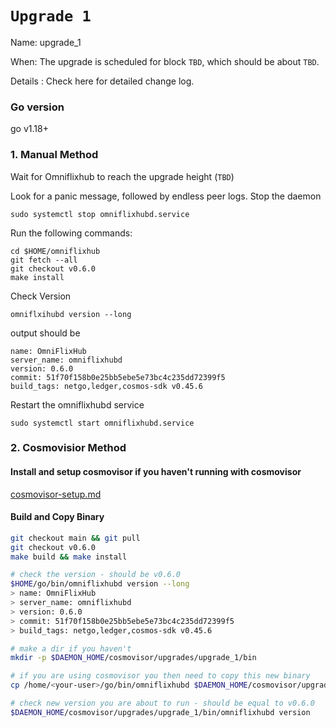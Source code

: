 # `Upgrade 1`

Name: upgrade_1

When: The upgrade is scheduled for block `TBD`, which should be about `TBD`.

Details : Check here for detailed change log.

### Go version

go v1.18+

### 1. Manual Method
Wait for Omniflixhub to reach the upgrade height (`TBD`)

Look for a panic message, followed by endless peer logs. Stop the daemon
```
sudo systemctl stop omniflixhubd.service
```

Run the following commands:

```
cd $HOME/omniflixhub
git fetch --all
git checkout v0.6.0
make install
```
Check Version
```
omniflxihubd version --long
```
output should be
```
name: OmniFlixHub
server_name: omniflixhubd
version: 0.6.0
commit: 51f70f158b0e25bb5ebe5e73bc4c235dd72399f5
build_tags: netgo,ledger,cosmos-sdk v0.45.6
```
Restart the omniflixhubd service

```
sudo systemctl start omniflixhubd.service
```

### 2. Cosmovisior Method
#### Install and setup cosmovisor if you haven't running with cosmovisor

  [cosmovisor-setup.md](https://github.com/OmniFlix/docs/blob/main/guides/mainnet/omniflixhub-1/cosmovisor-setup.md)
   

#### Build and Copy Binary

```bash
git checkout main && git pull
git checkout v0.6.0
make build && make install

# check the version - should be v0.6.0
$HOME/go/bin/omniflixhubd version --long
> name: OmniFlixHub
> server_name: omniflixhubd
> version: 0.6.0
> commit: 51f70f158b0e25bb5ebe5e73bc4c235dd72399f5
> build_tags: netgo,ledger,cosmos-sdk v0.45.6

# make a dir if you haven't
mkdir -p $DAEMON_HOME/cosmovisor/upgrades/upgrade_1/bin

# if you are using cosmovisor you then need to copy this new binary
cp /home/<your-user>/go/bin/omniflixhubd $DAEMON_HOME/cosmovisor/upgrades/upgrade_1/bin

# check new version you are about to run - should be equal to v0.6.0
$DAEMON_HOME/cosmovisor/upgrades/upgrade_1/bin/omniflixhubd version

```